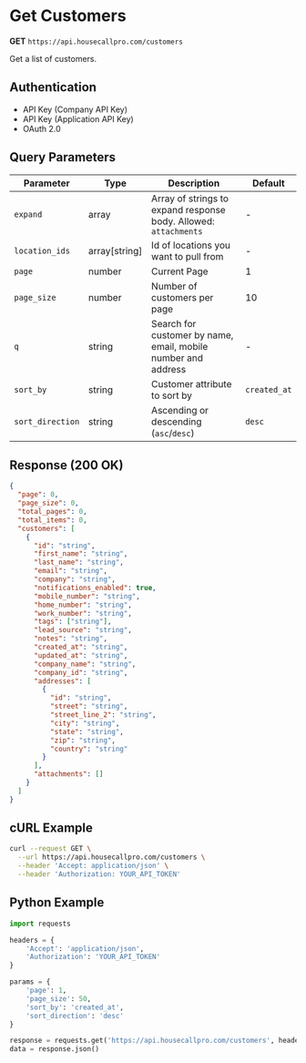 # Get Customers

**GET** `https://api.housecallpro.com/customers`

Get a list of customers.

## Authentication
- API Key (Company API Key)
- API Key (Application API Key) 
- OAuth 2.0

## Query Parameters

| Parameter | Type | Description | Default |
|-----------|------|-------------|---------|
| `expand` | array | Array of strings to expand response body. Allowed: `attachments` | - |
| `location_ids` | array[string] | Id of locations you want to pull from | - |
| `page` | number | Current Page | 1 |
| `page_size` | number | Number of customers per page | 10 |
| `q` | string | Search for customer by name, email, mobile number and address | - |
| `sort_by` | string | Customer attribute to sort by | `created_at` |
| `sort_direction` | string | Ascending or descending (`asc`/`desc`) | `desc` |

## Response (200 OK)

```json
{
  "page": 0,
  "page_size": 0,
  "total_pages": 0,
  "total_items": 0,
  "customers": [
    {
      "id": "string",
      "first_name": "string",
      "last_name": "string", 
      "email": "string",
      "company": "string",
      "notifications_enabled": true,
      "mobile_number": "string",
      "home_number": "string",
      "work_number": "string",
      "tags": ["string"],
      "lead_source": "string",
      "notes": "string",
      "created_at": "string",
      "updated_at": "string",
      "company_name": "string",
      "company_id": "string",
      "addresses": [
        {
          "id": "string",
          "street": "string",
          "street_line_2": "string",
          "city": "string",
          "state": "string",
          "zip": "string",
          "country": "string"
        }
      ],
      "attachments": []
    }
  ]
}
```

## cURL Example
```bash
curl --request GET \
  --url https://api.housecallpro.com/customers \
  --header 'Accept: application/json' \
  --header 'Authorization: YOUR_API_TOKEN'
```

## Python Example
```python
import requests

headers = {
    'Accept': 'application/json',
    'Authorization': 'YOUR_API_TOKEN'
}

params = {
    'page': 1,
    'page_size': 50,
    'sort_by': 'created_at',
    'sort_direction': 'desc'
}

response = requests.get('https://api.housecallpro.com/customers', headers=headers, params=params)
data = response.json()
```